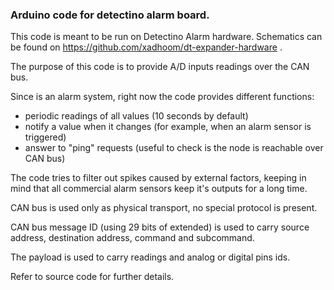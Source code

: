 ### Arduino code for detectino alarm board.

This code is meant to be run on Detectino Alarm hardware.
Schematics can be found on https://github.com/xadhoom/dt-expander-hardware .

The purpose of this code is to provide A/D inputs
readings over the CAN bus.

Since is an alarm system, right now the code provides different functions:

* periodic readings of all values (10 seconds by default)
* notify a value when it changes (for example, when an alarm sensor is triggered)
* answer to "ping" requests (useful to check is the node is reachable over CAN bus)

The code tries to filter out spikes caused by external factors,
keeping in mind that all commercial alarm sensors keep it's outputs
for a long time.

CAN bus is used only as physical transport, no special protocol is present.

CAN bus message ID (using 29 bits of extended) is used to carry 
source address, destination address, command and subcommand.

The payload is used to carry readings and analog or digital pins ids.

Refer to source code for further details.

